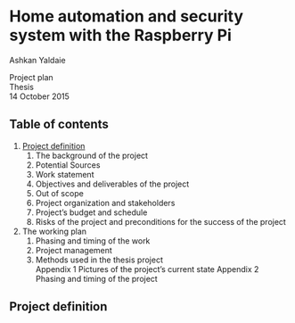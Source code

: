 # Home automation and security system with the Raspberry Pi

Ashkan Yaldaie

Project plan  
Thesis  
14 October 2015

## Table of contents
1.  [Project definition](#project-definition)
    1. The background of the project
    2.	Potential Sources
    3.	Work statement
    4.	Objectives and deliverables of the project
    5.	Out of scope
    6.	Project organization and stakeholders
    7.	Project’s budget and schedule
    8.	Risks of the project and preconditions for the success of the project
2. The working plan
    1.	Phasing and timing of the work
    2.	Project management
    3.	Methods used in the thesis project  
Appendix 1	Pictures of the project’s current state
Appendix 2	Phasing and timing of the project
    
## Project definition
